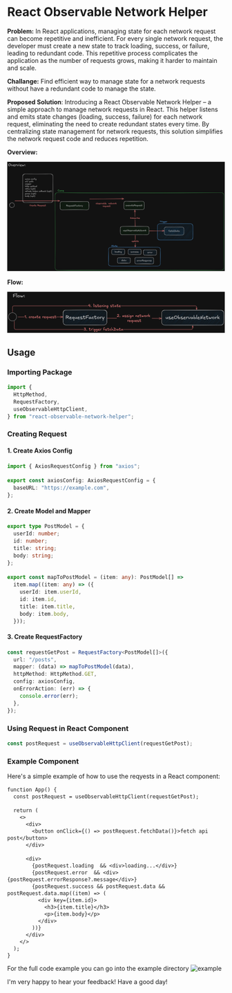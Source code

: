 # React Observable Network Helper

**Problem:** In React applications, managing state for each network request can become repetitive and inefficient. For every single network request, the developer must create a new state to track loading, success, or failure, leading to redundant code. This repetitive process complicates the application as the number of requests grows, making it harder to maintain and scale.

**Challange:** Find efficient way to manage state for a network requests without have a redundant code to manage the state.

**Proposed Solution**: Introducing a React Observable Network Helper – a simple approach to manage network requests in React. This helper listens and emits state changes (loading, success, failure) for each network request, eliminating the need to create redundant states every time. By centralizing state management for network requests, this solution simplifies the network request code and reduces repetition.

**Overview:**

![overview](./documentation/overview.png)

**Flow:**

![flow](./documentation/flow.png)

## Usage

### Importing Package

```typescript
import {
  HttpMethod,
  RequestFactory,
  useObservableHttpClient,
} from "react-observable-network-helper";
```

### Creating Request

#### 1. Create Axios Config

```typescript
import { AxiosRequestConfig } from "axios";

export const axiosConfig: AxiosRequestConfig = {
  baseURL: "https://example.com",
};
```

#### 2. Create Model and Mapper

```typescript
export type PostModel = {
  userId: number;
  id: number;
  title: string;
  body: string;
};

export const mapToPostModel = (item: any): PostModel[] =>
  item.map((item: any) => ({
    userId: item.userId,
    id: item.id,
    title: item.title,
    body: item.body,
  }));
```

#### 3. Create RequestFactory

```typescript
const requestGetPost = RequestFactory<PostModel[]>({
  url: "/posts",
  mapper: (data) => mapToPostModel(data),
  httpMethod: HttpMethod.GET,
  config: axiosConfig,
  onErrorAction: (err) => {
    console.error(err);
  },
});
```

### Using Request in React Component

```typescript
const postRequest = useObservableHttpClient(requestGetPost);
```

### Example Component

Here's a simple example of how to use the reqyests in a React component:

```tsx
function App() {
  const postRequest = useObservableHttpClient(requestGetPost);

  return (
    <>
      <div>
        <button onClick={() => postRequest.fetchData()}>fetch api post</button>
      </div>

      <div>
        {postRequest.loading  && <div>loading...</div>}
        {postRequest.error  && <div>{postRequest.errorResponse?.message</div>}
        {postRequest.success && postRequest.data && postRequest.data.map((item) => (
          <div key={item.id}>
            <h3>{item.title}</h3>
            <p>{item.body}</p>
          </div>
        ))}
      </div>
    </>
  );
}

```

For the full code example you can go into the example directory
![example](https://github.com/nnieru/react-observable-network-helper/tree/main/examples/observable-network-app)

I'm very happy to hear your feedback! Have a good day!
